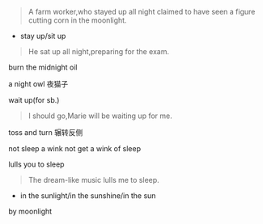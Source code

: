 >A farm worker,who stayed up all night claimed to have seen a figure cutting corn in the moonlight.

* stay up/sit up

>He sat up all night,preparing for the exam.

burn the midnight oil

a night owl 夜猫子

wait up(for sb.)

>I should go,Marie will be waiting up for me.

toss and turn 辗转反侧

not sleep a wink
not get a wink of sleep

lulls you to sleep

>The dream-like music lulls me to sleep.


* in the sunlight/in the sunshine/in the sun

by moonlight